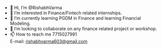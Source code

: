 - 👋 Hi, I’m @RishabhVarma
- 👀 I’m interested in Finance/Fintech related internships.
- 🌱 I’m currently learning PGDM in Finance and learning Financial Modeling.
- 💞️ I’m looking to collaborate on any finance related project or workshop.
- 📫 How to reach me 7715027991             
                      E-mail: rishabhvarma603@gmail.com
<!---
RishabhVarma/RishabhVarma is a ✨ special ✨ repository because its `README.md` (this file) appears on your GitHub profile.
You can click the Preview link to take a look at your changes.
--->
